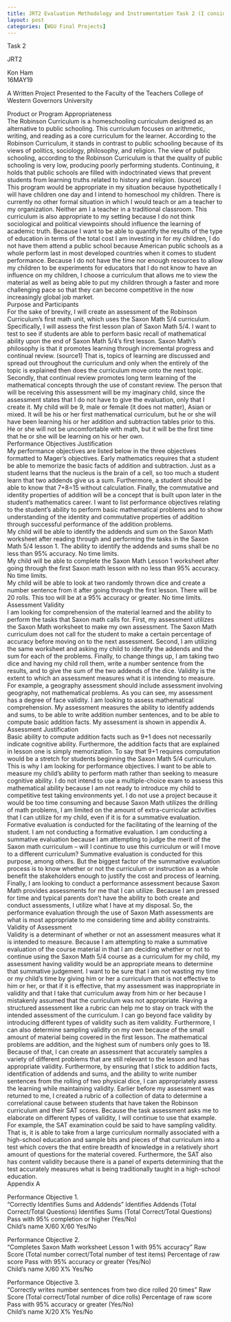 ```yaml
---
title: JRT2 Evaluation Methodology and Instrumentation Task 2 (I consider the effectiveness of The Robinson Curriculum and Appropriateness to my given context)
layout: post
categories: [WGU Final Projects]
---
```

Task 2

JRT2

Kon Ham  
16MAY19

A Written Project Presented to the Faculty of the Teachers College of  
Western Governors University  
  
Product or Program Appropriateness  
The Robinson Curriculum is a homeschooling curriculum designed as an alternative to public schooling. This curriculum focuses on arithmetic, writing, and reading as a core curriculum for the learner. According to the Robinson Curriculum, it stands in contrast to public schooling because of its views of politics, sociology, philosophy, and religion. The view of public schooling, according to the Robinson Curriculum is that the quality of public schooling is very low, producing poorly performing students. Continuing, it holds that public schools are filled with indoctrinated views that prevent students from learning truths related to history and religion. (source)  
This program would be appropriate in my situation because hypothetically I will have children one day and I intend to homeschool my children. There is currently no other formal situation in which I would teach or am a teacher to my organization. Neither am I a teacher in a traditional classroom. This curriculum is also appropriate to my setting because I do not think sociological and political viewpoints should influence the learning of academic truth. Because I want to be able to quantify the results of the type of education in terms of the total cost I am investing in for my children, I do not have them attend a public school because American public schools as a whole perform last in most developed countries when it comes to student performance. Because I do not have the time nor enough resources to allow my children to be experiments for educators that I do not know to have an influence on my children, I choose a curriculum that allows me to view the material as well as being able to put my children through a faster and more challenging pace so that they can become competitive in the now increasingly global job market.  
Purpose and Participants  
For the sake of brevity, I will create an assessment of the Robinson Curriculum’s first math unit, which uses the Saxon Math 5/4 curriculum. Specifically, I will assess the first lesson plan of Saxon Math 5/4. I want to test to see if students are able to perform basic recall of mathematical ability upon the end of Saxon Math 5/4’s first lesson. Saxon Math’s philosophy is that it promotes learning through incremental progress and continual review. (source1) That is, topics of learning are discussed and spread out throughout the curriculum and only when the entirely of the topic is explained then does the curriculum move onto the next topic. Secondly, that continual review promotes long term learning of the mathematical concepts through the use of constant review. The person that will be receiving this assessment will be my imaginary child, since the assessment states that I do not have to give the evaluation, only that I create it. My child will be 9, male or female (it does not matter), Asian or mixed. It will be his or her first mathematical curriculum, but he or she will have been learning his or her addition and subtraction tables prior to this. He or she will not be uncomfortable with math, but it will be the first time that he or she will be learning on his or her own.  
Performance Objectives Justification  
My performance objectives are listed below in the three objectives formatted to Mager’s objectives. Early mathematics requires that a student be able to memorize the basic facts of addition and subtraction. Just as a student learns that the nucleus is the brain of a cell, so too much a student learn that two addends give us a sum. Furthermore, a student should be able to know that 7+8=15 without calculation. Finally, the commutative and identity properties of addition will be a concept that is built upon later in the student’s mathematics career. I want to list performance objectives relating to the student’s ability to perform basic mathematical problems and to show understanding of the identity and commutative properties of addition through successful performance of the addition problems.  
My child will be able to identify the addends and sum on the Saxon Math worksheet after reading through and performing the tasks in the Saxon Math 5/4 lesson 1. The ability to identify the addends and sums shall be no less than 95% accuracy. No time limits.  
My child will be able to complete the Saxon Math Lesson 1 worksheet after going through the first Saxon math lesson with no less than 95% accuracy. No time limits.  
My child will be able to look at two randomly thrown dice and create a number sentence from it after going through the first lesson. There will be 20 rolls. This too will be at a 95% accuracy or greater. No time limits.  
Assessment Validity  
I am looking for comprehension of the material learned and the ability to perform the tasks that Saxon math calls for. First, my assessment utilizes the Saxon Math worksheet to make my own assessment. The Saxon Math curriculum does not call for the student to make a certain percentage of accuracy before moving on to the next assessment. Second, I am utilizing the same worksheet and asking my child to identify the addends and the sum for each of the problems. Finally, to change things up, I am taking two dice and having my child roll them, write a number sentence from the results, and to give the sum of the two addends of the dice. Validity is the extent to which an assessment measures what it is intending to measure. For example, a geography assessment should include assessment involving geography, not mathematical problems. As you can see, my assessment has a degree of face validity. I am looking to assess mathematical comprehension. My assessment measures the ability to identify addends and sums, to be able to write addition number sentences, and to be able to compute basic addition facts. My assessment is shown in appendix A.  
Assessment Justification  
Basic ability to compute addition facts such as 9+1 does not necessarily indicate cognitive ability. Furthermore, the addition facts that are explained in lesson one is simply memorization. To say that 9+1 requires computation would be a stretch for students beginning the Saxon Math 5/4 curriculum. This is why I am looking for performance objectives. I want to be able to measure my child’s ability to perform math rather than seeking to measure cognitive ability. I do not intend to use a multiple-choice exam to assess this mathematical ability because I am not ready to introduce my child to competitive test taking environments yet. I do not use a project because it would be too time consuming and because Saxon Math utilizes the drilling of math problems, I am limited on the amount of extra-curricular activities that I can utilize for my child, even if it is for a summative evaluation. Formative evaluation is conducted for the facilitating of the learning of the student. I am not conducting a formative evaluation. I am conducting a summative evaluation because I am attempting to judge the merit of the Saxon math curriculum – will I continue to use this curriculum or will I move to a different curriculum? Summative evaluation is conducted for this purpose, among others. But the biggest factor of the summative evaluation process is to know whether or not the curriculum or instruction as a whole benefit the stakeholders enough to justify the cost and process of learning. Finally, I am looking to conduct a performance assessment because Saxon Math provides assessments for me that I can utilize. Because I am pressed for time and typical parents don’t have the ability to both create and conduct assessments, I utilize what I have at my disposal. So, the performance evaluation through the use of Saxon Math assessments are what is most appropriate to me considering time and ability constraints.  
Validity of Assessment  
Validity is a determinant of whether or not an assessment measures what it is intended to measure. Because I am attempting to make a summative evaluation of the course material in that I am deciding whether or not to continue using the Saxon Math 5/4 course as a curriculum for my child, my assessment having validity would be an appropriate means to determine that summative judgement. I want to be sure that I am not wasting my time or my child’s time by giving him or her a curriculum that is not effective to him or her, or that if it is effective, that my assessment was inappropriate in validity and that I take that curriculum away from him or her because I mistakenly assumed that the curriculum was not appropriate. Having a structured assessment like a rubric can help me to stay on track with the intended assessment of the curriculum. I can go beyond face validity by introducing different types of validity such as item validity. Furthermore, I can also determine sampling validity on my own because of the small amount of material being covered in the first lesson. The mathematical problems are addition, and the highest sum of numbers only goes to 18. Because of that, I can create an assessment that accurately samples a variety of different problems that are still relevant to the lesson and has appropriate validity. Furthermore, by ensuring that I stick to addition facts, identification of addends and sums, and the ability to write number sentences from the rolling of two physical dice, I can appropriately assess the learning while maintaining validity. Earlier before my assessment was returned to me, I created a rubric of a collection of data to determine a correlational cause between students that have taken the Robinson curriculum and their SAT scores. Because the task assessment asks me to elaborate on different types of validity, I will continue to use that example. For example, the SAT examination could be said to have sampling validity. That is, it is able to take from a large curriculum normally associated with a high-school education and sample bits and pieces of that curriculum into a test which covers the that entire breadth of knowledge in a relatively short amount of questions for the material covered. Furthermore, the SAT also has content validity because there is a panel of experts determining that the test accurately measures what is being traditionally taught in a high-school education.  
Appendix A

Performance Objective 1.  
“Correctly Identifies Sums and Addends” Identifies Addends (Total Correct/Total Questions) Identifies Sums (Total Correct/Total Questions) Pass with 95% completion or higher (Yes/No)  
Child’s name X/60 X/60 Yes/No

Performance Objective 2.  
“Completes Saxon Math worksheet Lesson 1 with 95% accuracy” Raw Score (Total number correct/Total number of test items) Percentage of raw score Pass with 95% accuracy or greater (Yes/No)  
Child’s name X/60 X% Yes/No

Performance Objective 3.  
“Correctly writes number sentences from two dice rolled 20 times” Raw Score (Total correct/Total number of dice rolls) Percentage of raw score Pass with 95% accuracy or greater (Yes/No)  
Child’s name X/20 X% Yes/No